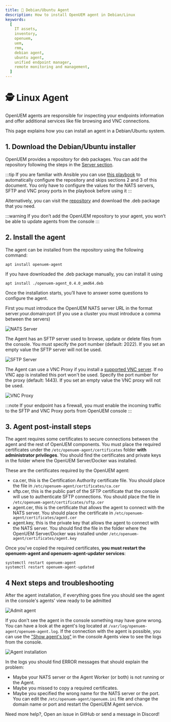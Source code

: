 ```yaml
---
title: 🐧 Debian/Ubuntu Agent
description: How to install OpenUEM agent in Debian/Linux
keywords:
  [
    IT assets,
    inventory,
    openuem,
    uem,
    rmm,
    debian agent,
    ubuntu agent,
    unified endpoint manager,
    remote monitoring and management,
  ]
---
```


# 🕵️ Linux Agent

OpenUEM agents are responsible for inspecting your endpoints information and offer additional services like file browsing and VNC connections.

This page explains how you can install an agent in a Debian/Ubuntu system.

## 1. Download the Debian/Ubuntu installer

OpenUEM provides a repository for deb packages. You can add the repository following the steps in the [Server section](/docs/Installation/Server/linux#1-adding-the-repository).

:::tip
If you are familiar with Ansible you can use [this playbook](https://github.com/open-uem/openuem-ansible/blob/main/deb-openuem-agent.yml) to automatically configure the repository and skips sections 2 and 3 of this document. You only have to configure the values for the NATS servers, SFTP and VNC proxy ports in the playbook before using it
:::

Alternatively, you can visit the [repository](https://apt.openuem.eu/pool/main/) and download the .deb package that you need.

:::warning
If you don’t add the OpenUEM repository to your agent, you won’t be able to update agents from the console
:::

## 2. Install the agent

The agent can be installed from the repository using the following command:

`apt install openuem-agent`

If you have downloaded the .deb package manually, you can install it using

`apt install ./openuem-agent_0.4.0_amd64.deb`

Once the installation starts, you’ll have to answer some questions to configure the agent.

First you must introduce the OpenUEM NATS server URL in the format server.your.domain:port (if you use a cluster you must introduce a comma between the servers)

![NATS Server](/img/agent/debian_nats_server.png)

The Agent has an SFTP server used to browse, update or delete files from the console. You must specify the port number (default: 2022). If you set an empty value the SFTP server will not be used.

![SFTP Server](/img/agent/debian_sftp_server.png)

The Agent can use a VNC Proxy if you install a [supported VNC server](/docs/Advanced%20Topics/vnc). If no VNC app is installed this port won't be used. Specify the port number for the proxy (default: 1443). If you set an empty value the VNC proxy will not be used.

![VNC Proxy](/img/agent/debian_vnc_proxy.png)

:::note
If your endpoint has a firewall, you must enable the incoming traffic to the SFTP and VNC Proxy ports from OpenUEM console
:::

## 3. Agent post-install steps

The agent requires some certificates to secure connections between the agent and the rest of OpenUEM components. You must place the required certificates under the `/etc/openuem-agent/certificates` folder **with administrator privileges**. You should find the certificates and private keys in the folder where the OpenUEM Server/Docker was installed.

These are the certificates required by the OpenUEM agent:

- ca.cer, this is the Certification Authority certificate file. You should place the file in `/etc/openuem-agent/certificates/ca.cer`
- sftp.cer, this is the public part of the SFTP certificate that the console will use to authenticate SFTP connections. You should place the file in `/etc/openuem-agent/certificates/sftp.cer`
- agent.cer, this is the certificate that allows the agent to connect with the NATS server. You should place the certificate in `/etc/openuem-agent/certificates/agent.cer`
- agent.key, this is the private key that allows the agent to connect with the NATS server. You should find the file in the folder where the OpenUEM Server/Docker was installed under `/etc/openuem-agent/certificates/agent.key`

Once you've copied the required certificates, **you must restart the openuem-agent and openuem-agent-updater services**:

```(bash)
systemctl restart openuem-agent
systemctl restart openuem-agent-updated
```

## 4 Next steps and troubleshooting

After the agent installation, if everything goes fine you should see the agent in the console's agents' view ready to be admitted

![Admit agent](/img/agent/debian_admit_agent.png)

If you don't see the agent in the console something may have gone wrong. You can have a look at the agent's log located at `/var/log/openuem-agent/openuem-agent.log`. If the connection with the agent is possible, you can use the ["Show agent's log"](/docs/Console/agents#2-more-actions) in the console Agents view to see the logs from the console.

![Agent installation](/img/agent/debian_agent_logs.png)

In the logs you should find ERROR messages that should explain the problem:

- Maybe your NATS server or the Agent Worker (or both) is not running or the Agent.
- Maybe you missed to copy a required certificates.
- Maybe you specified the wrong name for the NATS server or the port. You can edit the `/etc/openuem-agent/openuem.ini` file and change the domain name or port and restart the OpenUEM Agent service.

Need more help?, Open an issue in GitHub or send a message in Discord!

